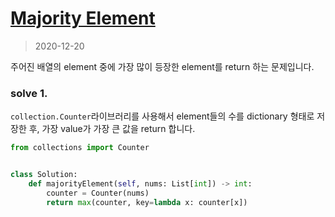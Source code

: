 # [Majority Element](https://leetcode.com/problems/majority-element/)

> 2020-12-20

주어진 배열의 element 중에 가장 많이 등장한 element를 return 하는 문제입니다.

### solve 1.
`collection.Counter`라이브러리를 사용해서 element들의 수를 dictionary 형태로 저장한 후, 가장 value가 가장 큰 값을 return 합니다.
```python
from collections import Counter


class Solution:
    def majorityElement(self, nums: List[int]) -> int:
        counter = Counter(nums)
        return max(counter, key=lambda x: counter[x])
```
